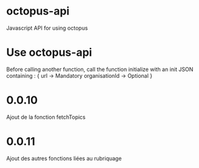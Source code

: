 # octopus-api
Javascript API for using octopus 

# Use octopus-api
Before calling another function, call the function initialize with an init JSON containing : 
{
    url -> Mandatory
    organisationId -> Optional
}

# 0.0.10 
Ajout de la fonction fetchTopics

# 0.0.11
Ajout des autres fonctions liées au rubriquage